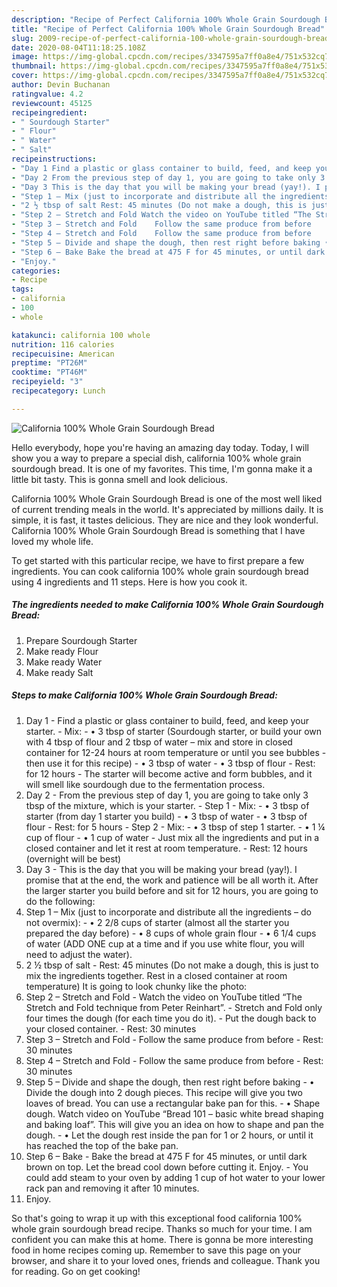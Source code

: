 ```yaml
---
description: "Recipe of Perfect California 100% Whole Grain Sourdough Bread"
title: "Recipe of Perfect California 100% Whole Grain Sourdough Bread"
slug: 2009-recipe-of-perfect-california-100-whole-grain-sourdough-bread
date: 2020-08-04T11:18:25.108Z
image: https://img-global.cpcdn.com/recipes/3347595a7ff0a8e4/751x532cq70/california-100-whole-grain-sourdough-bread-recipe-main-photo.jpg
thumbnail: https://img-global.cpcdn.com/recipes/3347595a7ff0a8e4/751x532cq70/california-100-whole-grain-sourdough-bread-recipe-main-photo.jpg
cover: https://img-global.cpcdn.com/recipes/3347595a7ff0a8e4/751x532cq70/california-100-whole-grain-sourdough-bread-recipe-main-photo.jpg
author: Devin Buchanan
ratingvalue: 4.2
reviewcount: 45125
recipeingredient:
- " Sourdough Starter"
- " Flour"
- " Water"
- " Salt"
recipeinstructions:
- "Day 1 Find a plastic or glass container to build, feed, and keep your starter.  Mix: •	3 tbsp of starter (Sourdough starter, or build your own with 4 tbsp of flour and 2 tbsp of water – mix and store in closed container for 12-24 hours at room temperature or until you see bubbles - then use it for this recipe) •	3 tbsp of water •	3 tbsp of flour Rest: for 12 hours The starter will become active and form bubbles, and it will smell like sourdough due to the fermentation process."
- "Day 2 From the previous step of day 1, you are going to take only 3 tbsp of the mixture, which is your starter.  Step 1 - Mix:  •	3 tbsp of starter (from day 1 starter you build) •	3 tbsp of water •	3 tbsp of flour Rest: for 5 hours Step 2 - Mix: •	3 tbsp of step 1 starter. •	1 ¼ cup of flour •	1 cup of water Just mix all the ingredients and put in a closed container and let it rest at room temperature.  	Rest: 12 hours (overnight will be best)"
- "Day 3 This is the day that you will be making your bread (yay!). I promise that at the end, the work and patience will be all worth it. After the larger starter you build before and sit for 12 hours, you are going to do the following:"
- "Step 1 – Mix (just to incorporate and distribute all the ingredients – do not overmix):  •	2 2/8 cups of starter (almost all the starter you prepared the day before) •	8 cups of whole grain flour  •	6 1/4 cups of water (ADD ONE cup at a time and if you use white flour, you will need to adjust the water)."
- "2 ½ tbsp of salt Rest: 45 minutes (Do not make a dough, this is just to mix the ingredients together. Rest in a closed container at room temperature) It is going to look chunky like the photo:"
- "Step 2 – Stretch and Fold Watch the video on YouTube titled “The Stretch and Fold technique from Peter Reinhart”.  Stretch and Fold only four times the dough (for each time you do it). Put the dough back to your closed container.  	Rest: 30 minutes"
- "Step 3 – Stretch and Fold 	Follow the same produce from before 	Rest: 30 minutes"
- "Step 4 – Stretch and Fold 	Follow the same produce from before 	Rest: 30 minutes"
- "Step 5 – Divide and shape the dough, then rest right before baking •	Divide the dough into 2 dough pieces. This recipe will give you two loaves of bread. You can use a rectangular bake pan for this. •	Shape dough. Watch video on YouTube “Bread 101 – basic white bread shaping and baking loaf”. This will give you an idea on how to shape and pan the dough.  •	Let the dough rest inside the pan for 1 or 2 hours, or until it has reached the top of the bake pan."
- "Step 6 – Bake Bake the bread at 475 F for 45 minutes, or until dark brown on top. Let the bread cool down before cutting it. Enjoy.  You could add steam to your oven by adding 1 cup of hot water to your lower rack pan and removing it after 10 minutes."
- "Enjoy."
categories:
- Recipe
tags:
- california
- 100
- whole

katakunci: california 100 whole 
nutrition: 116 calories
recipecuisine: American
preptime: "PT26M"
cooktime: "PT46M"
recipeyield: "3"
recipecategory: Lunch

---
```



![California 100% Whole Grain Sourdough Bread](https://img-global.cpcdn.com/recipes/3347595a7ff0a8e4/751x532cq70/california-100-whole-grain-sourdough-bread-recipe-main-photo.jpg)

Hello everybody, hope you're having an amazing day today. Today, I will show you a way to prepare a special dish, california 100% whole grain sourdough bread. It is one of my favorites. This time, I'm gonna make it a little bit tasty. This is gonna smell and look delicious.

California 100% Whole Grain Sourdough Bread is one of the most well liked of current trending meals in the world. It's appreciated by millions daily. It is simple, it is fast, it tastes delicious. They are nice and they look wonderful. California 100% Whole Grain Sourdough Bread is something that I have loved my whole life.




To get started with this particular recipe, we have to first prepare a few ingredients. You can cook california 100% whole grain sourdough bread using 4 ingredients and 11 steps. Here is how you cook it.

<!--inarticleads1-->

##### The ingredients needed to make California 100% Whole Grain Sourdough Bread:

1. Prepare  Sourdough Starter
1. Make ready  Flour
1. Make ready  Water
1. Make ready  Salt




<!--inarticleads2-->

##### Steps to make California 100% Whole Grain Sourdough Bread:

1. Day 1 - Find a plastic or glass container to build, feed, and keep your starter.  - Mix: - •	3 tbsp of starter (Sourdough starter, or build your own with 4 tbsp of flour and 2 tbsp of water – mix and store in closed container for 12-24 hours at room temperature or until you see bubbles - then use it for this recipe) - •	3 tbsp of water - •	3 tbsp of flour - Rest: for 12 hours - The starter will become active and form bubbles, and it will smell like sourdough due to the fermentation process.
1. Day 2 - From the previous step of day 1, you are going to take only 3 tbsp of the mixture, which is your starter.  - Step 1 - Mix:  - •	3 tbsp of starter (from day 1 starter you build) - •	3 tbsp of water - •	3 tbsp of flour - Rest: for 5 hours - Step 2 - Mix: - •	3 tbsp of step 1 starter. - •	1 ¼ cup of flour - •	1 cup of water - Just mix all the ingredients and put in a closed container and let it rest at room temperature.  - 	Rest: 12 hours (overnight will be best)
1. Day 3 - This is the day that you will be making your bread (yay!). I promise that at the end, the work and patience will be all worth it. After the larger starter you build before and sit for 12 hours, you are going to do the following:
1. Step 1 – Mix (just to incorporate and distribute all the ingredients – do not overmix):  - •	2 2/8 cups of starter (almost all the starter you prepared the day before) - •	8 cups of whole grain flour  - •	6 1/4 cups of water (ADD ONE cup at a time and if you use white flour, you will need to adjust the water).
1. 2 ½ tbsp of salt - Rest: 45 minutes (Do not make a dough, this is just to mix the ingredients together. Rest in a closed container at room temperature) It is going to look chunky like the photo:
1. Step 2 – Stretch and Fold - Watch the video on YouTube titled “The Stretch and Fold technique from Peter Reinhart”.  - Stretch and Fold only four times the dough (for each time you do it). - Put the dough back to your closed container.  - 	Rest: 30 minutes
1. Step 3 – Stretch and Fold - 	Follow the same produce from before - 	Rest: 30 minutes
1. Step 4 – Stretch and Fold - 	Follow the same produce from before - 	Rest: 30 minutes
1. Step 5 – Divide and shape the dough, then rest right before baking - •	Divide the dough into 2 dough pieces. This recipe will give you two loaves of bread. You can use a rectangular bake pan for this. - •	Shape dough. Watch video on YouTube “Bread 101 – basic white bread shaping and baking loaf”. This will give you an idea on how to shape and pan the dough.  - •	Let the dough rest inside the pan for 1 or 2 hours, or until it has reached the top of the bake pan.
1. Step 6 – Bake - Bake the bread at 475 F for 45 minutes, or until dark brown on top. Let the bread cool down before cutting it. Enjoy.  - You could add steam to your oven by adding 1 cup of hot water to your lower rack pan and removing it after 10 minutes.
1. Enjoy.




So that's going to wrap it up with this exceptional food california 100% whole grain sourdough bread recipe. Thanks so much for your time. I am confident you can make this at home. There is gonna be more interesting food in home recipes coming up. Remember to save this page on your browser, and share it to your loved ones, friends and colleague. Thank you for reading. Go on get cooking!
